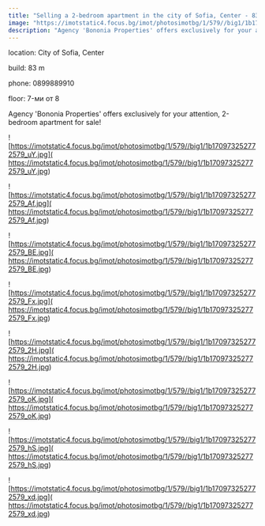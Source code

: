 ```yaml
---
title: "Selling a 2-bedroom apartment in the city of Sofia, Center - 83 sq.m / 209000 EUR :: imot.bg Advertisement"
image: "https://imotstatic4.focus.bg/imot/photosimotbg/1/579//big1/1b170973252772579_TL.jpg"
description: "Agency 'Bononia Properties' offers exclusively for your attention, 2-bedroom apartment for sale!"
---
```


location: City of Sofia, Center

build: 83 m

phone: 0899889910

floor: 7-ми от 8

Agency 'Bononia Properties' offers exclusively for your attention, 2-bedroom apartment for sale!


![https://imotstatic4.focus.bg/imot/photosimotbg/1/579//big1/1b170973252772579_uY.jpg]( https://imotstatic4.focus.bg/imot/photosimotbg/1/579//big1/1b170973252772579_uY.jpg)


![https://imotstatic4.focus.bg/imot/photosimotbg/1/579//big1/1b170973252772579_Af.jpg]( https://imotstatic4.focus.bg/imot/photosimotbg/1/579//big1/1b170973252772579_Af.jpg)


![https://imotstatic4.focus.bg/imot/photosimotbg/1/579//big1/1b170973252772579_BE.jpg]( https://imotstatic4.focus.bg/imot/photosimotbg/1/579//big1/1b170973252772579_BE.jpg)


![https://imotstatic4.focus.bg/imot/photosimotbg/1/579//big1/1b170973252772579_Fx.jpg]( https://imotstatic4.focus.bg/imot/photosimotbg/1/579//big1/1b170973252772579_Fx.jpg)


![https://imotstatic4.focus.bg/imot/photosimotbg/1/579//big1/1b170973252772579_2H.jpg]( https://imotstatic4.focus.bg/imot/photosimotbg/1/579//big1/1b170973252772579_2H.jpg)


![https://imotstatic4.focus.bg/imot/photosimotbg/1/579//big1/1b170973252772579_oK.jpg]( https://imotstatic4.focus.bg/imot/photosimotbg/1/579//big1/1b170973252772579_oK.jpg)


![https://imotstatic4.focus.bg/imot/photosimotbg/1/579//big1/1b170973252772579_hS.jpg]( https://imotstatic4.focus.bg/imot/photosimotbg/1/579//big1/1b170973252772579_hS.jpg)


![https://imotstatic4.focus.bg/imot/photosimotbg/1/579//big1/1b170973252772579_xd.jpg]( https://imotstatic4.focus.bg/imot/photosimotbg/1/579//big1/1b170973252772579_xd.jpg)


